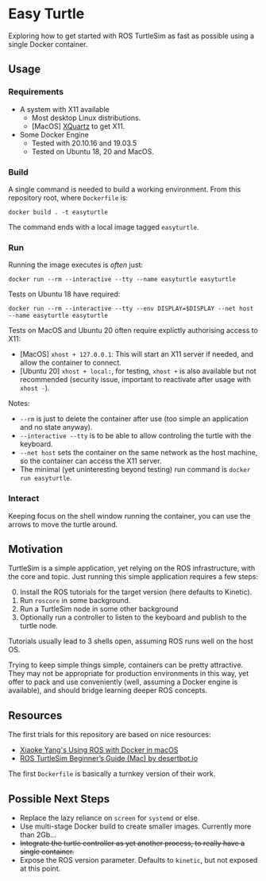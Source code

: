 Easy Turtle
===========

Exploring how to get started with ROS TurtleSim as fast as possible using a single Docker container.


Usage
-----

### Requirements

* A system with X11 available
  * Most desktop Linux distributions.
  * [MacOS] [XQuartz](https://github.com/XQuartz/XQuartz) to get X11.
* Some Docker Engine
  * Tested with 20.10.16 and 19.03.5
  * Tested on Ubuntu 18, 20 and MacOS.

### Build

A single command is needed to build a working environment. From this repository root, where `Dockerfile` is:

    docker build . -t easyturtle

The command ends with a local image tagged `easyturtle`.

### Run

Running the image executes is *often* just:

    docker run --rm --interactive --tty --name easyturtle easyturtle

Tests on Ubuntu 18 have required:

    docker run --rm --interactive --tty --env DISPLAY=$DISPLAY --net host --name easyturtle easyturtle

Tests on MacOS and Ubuntu 20 often require explictly authorising access to X11:
* [MacOS] `xhost + 127.0.0.1`: This will start an X11 server if needed, and allow the container to connect.
* [Ubuntu 20] `xhost + local:`, for testing, `xhost +` is also available but not recommended (security issue, important to reactivate after usage with `xhost -`).

Notes:
* `--rm` is just to delete the container after use (too simple an application and no state anyway).
* `--interactive --tty` is to be able to allow controling the turtle with the keyboard.
* `--net host` sets the container on the same network as the host machine, so the container can access the X11 server.
* The minimal (yet uninteresting beyond testing) run command is `docker run easyturtle`.

### Interact

Keeping focus on the shell window running the container, you can use the arrows to move the turtle around.


Motivation
----------

TurtleSim is a simple application, yet relying on the ROS infrastructure, with the core and topic. Just running this simple application requires a few steps:

0. Install the ROS tutorials for the target version (here defaults to Kinetic).
1. Run `roscore` in some background.
2. Run a TurtleSim node in some other background
3. Optionally run a controller to listen to the keyboard and publish to the turtle node.

Tutorials usually lead to 3 shells open, assuming ROS runs well on the host OS.

Trying to keep simple things simple, containers can be pretty attractive. They may not be appropriate for production environments in this way, yet offer to pack and use conveniently (well, assuming a Docker engine is available), and should bridge learning deeper ROS concepts.


Resources
---------

The first trials for this repository are based on nice resources:

* [Xiaoke Yang's Using ROS with Docker in macOS](https://www.xiaokeyang.com/blog/using_ros_with_docker_in_macos)
* [ROS TurtleSim Beginner’s Guide (Mac) by desertbot.io](https://desertbot.io/blog/ros-turtlesim-beginners-guide-mac)

The first `Dockerfile` is basically a turnkey version of their work.


Possible Next Steps
-------------------

* Replace the lazy reliance on `screen` for `systemd` or else.
* Use multi-stage Docker build to create smaller images. Currently more than 2Gb...
* ~~Integrate the turtle controller as yet another process, to really have a single container.~~
* Expose the ROS version parameter. Defaults to `kinetic`, but not exposed at this point.
